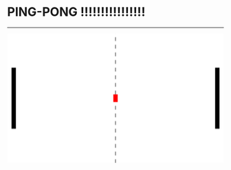 # PING-PONG !!!!!!!!!!!!!!!!
___________________________________________________________________
<img src="./PICTURE/BANNER.PNG" width="1000px"  height="300"><br>